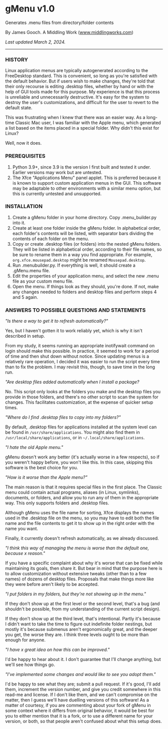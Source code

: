 # gMenu v1.0
Generates .menu files from directory/folder contents

By James Gooch. A Middling Work (www.middlingworks.com)

*Last updated March 2, 2024.*
___

### HISTORY ###
Linux application menus are typically autogenerated according to the FreeDesktop standard. This is convenient, so long as you're satisfied with the default behavior. But if users wish to make changes, they're told that their only recourse is editing .desktop files, whether by hand or with the help of GUI tools made for this purpose. My experience is that this process is unreliable and unnecessarily destructive. It's easy for the system to destroy the user's customizations, and difficult for the user to revert to the default state.

This was frustrating when I knew that there was an easier way. As a long-time Classic Mac user, I was familiar with the Apple menu, which generated a list based on the items placed in a special folder. Why didn't this exist for Linux?

Well, now it does.

### PREREQUISITES ###
1. Python 3.9+, since 3.9 is the version I first built and tested it under. Earlier versions may work but are untested.
2. The Xfce "Applications Menu" panel applet. This is preferred because it is known to support custom application menus in the GUI. This software may be adaptable to other environments with a similar menu option, but this is currently untested and unsupported.

### INSTALLATION ###
1. Create a gMenu folder in your home directory. Copy .menu_builder.py into it.
2. Create at least one folder inside the gMenu folder. In alphabetical order, each folder's contents will be listed, with separator bars dividing the contents of each folder on the menu.
3. Copy or create .desktop files (or folders) into the nested gMenu folders. They will be listed in alphabetical order, according to their file names, so be sure to rename them in a way you find appropriate. For example, `org.xfce.mousepad.desktop` might be renamed `Mousepad.desktop`.
4. Run .menubuilder.py. If everything is well, it should create a .gMenu.menu file.
5. Edit the properties of your application menu, and select the new .menu file as your custom menu file.
6. Open the menu. If things look as they should, you're done. If not, make any changes needed to folders and desktop files and perform steps 4 and 5 again.

### ANSWERS TO POSSIBLE QUESTIONS AND STATEMENTS ###

*"Is there a way to get it to refresh automatically?"*

Yes, but I haven't gotten it to work reliably yet, which is why it isn't described in setup.

From my study, it seems running an appropriate inotifywait command on login should make this possible. In practice, it seemed to work for a period of time and then shut down without notice. Since updating menus is a relatively rare operation, I decided it was easier to run the script every time than to fix the problem. I may revisit this, though, to save time in the long run.

*"Are desktop files added automatically when I install a package?*

No. This script only looks at the folders you make and the desktop files you provide in those folders, and there's no other script to scan the system for changes. This facilitates customization, at the expense of quicker setup times.

*"Where do I find .desktop files to copy into my folders?"*

By default, .desktop files for applications installed at the system level can be found in `/usr/share/applications`.  You might also find them in `/usr/local/share/applications`, or in `~/.local/share/applications`.

*"I hate the old Apple menu."*

gMenu doesn't work any better (it's actually worse in a few respects), so if you weren't happy before, you won't like this. In this case, skipping this software is the best choice for you.

*"How is it worse than the Apple menu?"*

The main reason is that it requires special files in the first place. The Classic menu could contain actual programs, aliases (in Linux, symlinks), documents, or folders, and allow you to run any of them in the appropriate way. This only supports folders and .desktop files.

Although gMenu uses the file name for sorting, Xfce displays the names used in the .desktop file on the menu, so you may have to edit both the file name and the file contents to get it to show up in the right order with the name you want.

Finally, it currently doesn't refresh automatically, as we already discussed.

*"I think this way of managing the menu is worse than the default one, because x reason."*

If you have a specific complaint about why it's worse that can be fixed while maintaining its goals, then share it. But bear in mind that the purpose here is to allow customization without extensive tweaks (other than to a few names) of dozens of desktop files. Proposals that make things more like they were before aren't likely to be accepted.

*"I put folders in my folders, but they're not showing up in the menu."*

If they don't show up at the first level or the second level, that's a bug (and shouldn't be possible, from my understanding of the current script design).

If they don't show up at the third level, that's intentional. Partly it's because I didn't want to take the time to figure out indefinite folder nestings, but mostly it's because submenus aren't ergonomically great, and the deeper you get, the worse they are. I think three levels ought to be more than enough for anyone.

*"I have x great idea on how this can be improved."*

I'd be happy to hear about it. I don't guarantee that I'll change anything, but we'll see how things go.

*"I've implemented some changes and would like to see you adopt them."*

I'd be happy to see what they are; submit a pull request. If it's good, I'll add them, increment the version number, and give you credit somewhere in this read-me and license. If I don't like them, and we can't compromise on the matter, then I guess we'll have duelling versions of this software! As a matter of courtesy, if you are commenting about your fork of gMenu in some context where it differs from original behavior, it would be best for you to either mention that it is a fork, or to use a different name for your version, or both, so that people aren't confused about what this setup does.

